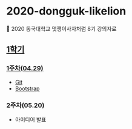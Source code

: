 # 2020-dongguk-likelion  
:lion: 2020 동국대학교 멋쟁이사자처럼 8기 강의자료  

## [1학기](https://github.com/JuYeong0413/2020-dongguk-likelion/tree/master/1st-semester)  
### [1주차(04.29)](https://github.com/JuYeong0413/2020-dongguk-likelion/tree/master/1st-semester/week01)  
- [Git](https://github.com/JuYeong0413/2020-dongguk-likelion/blob/master/1st-semester/week01/git.md)  
- [Bootstrap](https://github.com/JuYeong0413/2020-dongguk-likelion/blob/master/1st-semester/week01/bootstrap.md)  

### 2주차(05.20)  
- 아이디어 발표  
